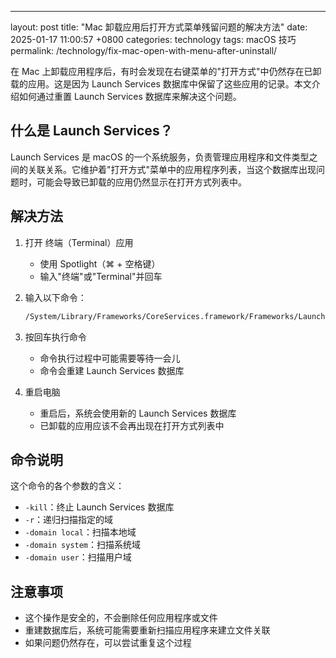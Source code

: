 ---
layout: post
title: "Mac 卸载应用后打开方式菜单残留问题的解决方法"
date: 2025-01-17 11:00:57 +0800
categories: technology
tags: macOS 技巧
permalink: /technology/fix-mac-open-with-menu-after-uninstall/

在 Mac 上卸载应用程序后，有时会发现在右键菜单的"打开方式"中仍然存在已卸载的应用。这是因为 Launch Services 数据库中保留了这些应用的记录。本文介绍如何通过重置 Launch Services 数据库来解决这个问题。

## 什么是 Launch Services？

Launch Services 是 macOS 的一个系统服务，负责管理应用程序和文件类型之间的关联关系。它维护着"打开方式"菜单中的应用程序列表，当这个数据库出现问题时，可能会导致已卸载的应用仍然显示在打开方式列表中。

## 解决方法

1. 打开 终端（Terminal）应用
   - 使用 Spotlight（⌘ + 空格键）
   - 输入"终端"或"Terminal"并回车

2. 输入以下命令：

   ```bash
   /System/Library/Frameworks/CoreServices.framework/Frameworks/LaunchServices.framework/Support/lsregister -kill -r -domain local -domain system -domain user
   ```

3. 按回车执行命令
   - 命令执行过程中可能需要等待一会儿
   - 命令会重建 Launch Services 数据库

4. 重启电脑
   - 重启后，系统会使用新的 Launch Services 数据库
   - 已卸载的应用应该不会再出现在打开方式列表中

## 命令说明

这个命令的各个参数的含义：

- `-kill`：终止 Launch Services 数据库
- `-r`：递归扫描指定的域
- `-domain local`：扫描本地域
- `-domain system`：扫描系统域
- `-domain user`：扫描用户域

## 注意事项

- 这个操作是安全的，不会删除任何应用程序或文件
- 重建数据库后，系统可能需要重新扫描应用程序来建立文件关联
- 如果问题仍然存在，可以尝试重复这个过程
